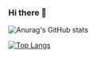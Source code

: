 ### Hi there 👋
![Anurag's GitHub stats](https://github-readme-stats.vercel.app/api?username=Arquimidio&show_icons=true)


[![Top Langs](https://github-readme-stats.vercel.app/api/top-langs/?username=Arquimidio&layout=compact&theme=synthwave)](https://github.com/anuraghazra/github-readme-stats)



